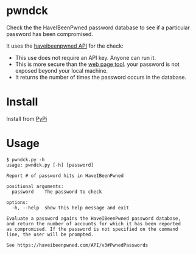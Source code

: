 # pwndck

Check the the HaveIBeenPwned password database to see if a particular password
has been compromised.

It uses the [haveibeenpwned API](https://haveibeenpwned.com/API/v3#PwnedPasswords)
for the check:
  * This use does not require an API key. Anyone can run it.
  * This is more secure than the [web page tool](https://haveibeenpwned.com/Passwords).
    your password is not exposed beyond your local machine.
  * It returns the number of times the password occurs in the database.

# Install
Install from [PyPi](https://pypi.org/project/pwndck/)

# Usage

    $ pwndck.py -h
    usage: pwndck.py [-h] [password]
    
    Report # of password hits in HaveIBeenPwned
    
    positional arguments:
      password    The password to check
    
    options:
      -h, --help  show this help message and exit
    
    Evaluate a password agains the HaveIBeenPwned password database,
    and return the number of accounts for which it has been reported
    as compromised. If the password is not specified on the command
    line, the user will be prompted.

    See https://haveibeenpwned.com/API/v3#PwnedPasswords
